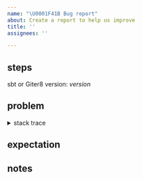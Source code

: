 ```yaml
---
name: "\U0001F41B Bug report"
about: Create a report to help us improve
title: ''
assignees: ''

---
```


## steps

<!-- First and foremost, the we need exact steps to reproduce your problems on our computer.  -->
sbt or Giter8 version: *version*

## problem

<!-- Next, describe the problem, or what you think is the problem. -->

<details>

<summary>stack trace</summary>

```scala
paste stack trace here, if any.
```

</details>

## expectation

<!-- Describe what you think should've happened. -->

## notes

<!-- Any other information or suggestions should go here. -->
